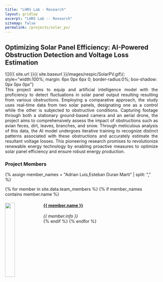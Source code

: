 ```yaml
---
title: "LHRS Lab - Research"
layout: gridlay
excerpt: "LHRS Lab -- Research"
sitemap: false
permalink: /projects/solar_pv/
---
```


## Optimizing Solar Panel Efficiency: AI-Powered Obstruction Detection and Voltage Loss Estimation

<div style="width:100%; align-items:center;justify-content:center; display:flex">
 ![]({{ site.url }}{{ site.baseurl }}/images/respic/SolarPV.gif){: style="width:100%;  margin: 6px 0px 6px 0; border-radius:0%; box-shadow: 0px 0px 0px"}
</div>
<div style="text-align: justify">
This project aims to equip and artificial intelligence model with the proficiency to detect fluctuations in solar panel output resulting resulting from various obstructions. Employing a comparative approach, the study uses real-time data from two solar panels, designating one as a control while the other is subjected to obstructive conditions. Capturing footage through both a stationary ground-based camera and an aerial drone, the project aims to comprehensively assess the impact of obstructions such as avian feces, dirt, leaves, branches, and snow. Through meticulous analysis of this data, the AI model undergoes iterative training to recognize distinct patterns associated with these obstructions and accurately estimate the resultant voltage losses. This pioneering research promises to revolutionize renewable energy technology by enabling proactive measures to optimize solar panel efficiency and ensure robust energy production. 
</div>

### Project Members 

{% assign member_names = "Adrian Luis,Esteban Duran Marti" | split: "," %}

{% for member in site.data.team_members %}
{% if member_names contains member.name %}
<div class="col-sm-6 clearfix">
  <img src="{{ site.url }}{{ site.baseurl }}/images/teampic/{{ member.photo }}" class="img-responsive" width="25%" style="float: left" />
  <h4><a href="{{ site.url }}{{ site.baseurl }}/team/{{ member.url }}" class="off">{{ member.name }}</a></h4>
  <i>{{ member.info }}</i>
</div>
{% endif %}
{% endfor %}